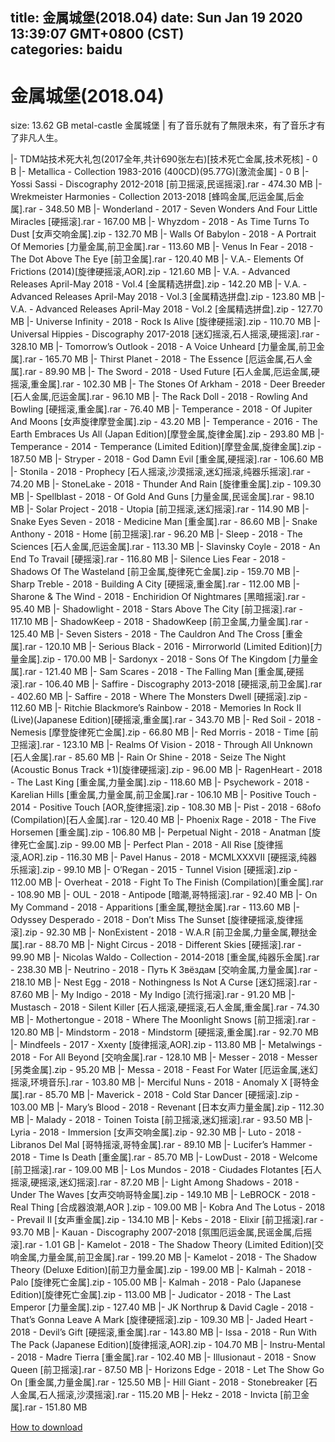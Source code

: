 
title: 金属城堡(2018.04)
date: Sun Jan 19 2020 13:39:07 GMT+0800 (CST)    
categories: baidu
---

# 金属城堡(2018.04)
size: 13.62 GB
 metal-castle 金属城堡 | 有了音乐就有了無限未來，有了音乐才有了非凡人生。
 
|- TDM站技术死大礼包(2017全年,共计690张左右)[技术死亡金属,技术死核] - 0 B
|- Metallica - Collection 1983-2016 (400CD)(95.77G)[激流金属] - 0 B
|- Yossi Sassi - Discography 2012-2018 [前卫摇滚,民谣摇滚].rar - 474.30 MB
|- Wrekmeister Harmonies - Collection 2013-2018 [蜂鸣金属,厄运金属,后金属].rar - 348.50 MB
|- Wonderland - 2017 - Seven Wonders And Four Little Miracles [硬摇滚].rar - 167.00 MB
|- Whyzdom - 2018 - As Time Turns To Dust [女声交响金属].zip - 132.70 MB
|- Walls Of Babylon - 2018 - A Portrait Of Memories [力量金属,前卫金属].rar - 113.60 MB
|- Venus In Fear - 2018 - The Dot Above The Eye [前卫金属].rar - 120.40 MB
|- V.A.- Elements Of Frictions (2014)[旋律硬摇滚,AOR].zip - 121.60 MB
|- V.A. - Advanced Releases April-May 2018 - Vol.4 [金属精选拼盘].zip - 142.20 MB
|- V.A. - Advanced Releases April-May 2018 - Vol.3 [金属精选拼盘].zip - 123.80 MB
|- V.A. - Advanced Releases April-May 2018 - Vol.2 [金属精选拼盘].zip - 127.70 MB
|- Universe Infinity - 2018 - Rock Is Alive [旋律硬摇滚].zip - 110.70 MB
|- Universal Hippies - Discography 2017-2018 [迷幻摇滚,石人摇滚,硬摇滚].rar - 328.10 MB
|- Tomorrow’s Outlook - 2018 - A Voice Unheard [力量金属,前卫金属].rar - 165.70 MB
|- Thirst Planet - 2018 - The Essence [厄运金属,石人金属].rar - 89.90 MB
|- The Sword - 2018 - Used Future [石人金属,厄运金属,硬摇滚,重金属].rar - 102.30 MB
|- The Stones Of Arkham - 2018 - Deer Breeder [石人金属,厄运金属].rar - 96.10 MB
|- The Rack Doll - 2018 - Rowling And Bowling [硬摇滚,重金属].rar - 76.40 MB
|- Temperance - 2018 - Of Jupiter And Moons [女声旋律摩登金属].zip - 43.20 MB
|- Temperance - 2016 - The Earth Embraces Us All (Japan Edition)[摩登金属,旋律金属].zip - 293.80 MB
|- Temperance - 2014 - Temperance (Limited Edition)[摩登金属,旋律金属].zip - 187.50 MB
|- Stryper - 2018 - God Damn Evil [重金属,硬摇滚].rar - 106.60 MB
|- Stonila - 2018 - Prophecy [石人摇滚,沙漠摇滚,迷幻摇滚,纯器乐摇滚].rar - 74.20 MB
|- StoneLake - 2018 - Thunder And Rain [旋律重金属].zip - 109.30 MB
|- Spellblast - 2018 - Of Gold And Guns [力量金属,民谣金属].rar - 98.10 MB
|- Solar Project - 2018 - Utopia [前卫摇滚,迷幻摇滚].rar - 114.90 MB
|- Snake Eyes Seven - 2018 - Medicine Man [重金属].rar - 86.60 MB
|- Snake Anthony - 2018 - Home [前卫摇滚].rar - 96.20 MB
|- Sleep - 2018 - The Sciences [石人金属,厄运金属].rar - 113.30 MB
|- Slavinsky Coyle - 2018 - An End To Travail [硬摇滚].rar - 116.80 MB
|- Silence Lies Fear - 2018 - Shadows Of The Wasteland [前卫金属,旋律死亡金属].zip - 159.70 MB
|- Sharp Treble - 2018 - Building A City [硬摇滚,重金属].rar - 112.00 MB
|- Sharone & The Wind - 2018 - Enchiridion Of Nightmares [黑暗摇滚].rar - 95.40 MB
|- Shadowlight - 2018 - Stars Above The City [前卫摇滚].rar - 117.10 MB
|- ShadowKeep - 2018 - ShadowKeep [前卫金属,力量金属].rar - 125.40 MB
|- Seven Sisters - 2018 - The Cauldron And The Cross [重金属].rar - 120.10 MB
|- Serious Black - 2016 - Mirrorworld (Limited Edition)[力量金属].zip - 170.00 MB
|- Sardonyx - 2018 - Sons Of The Kingdom [力量金属].rar - 121.40 MB
|- Sam Scares - 2018 - The Falling Man [重金属,硬摇滚].rar - 106.40 MB
|- Saffire - Discography 2013-2018 [硬摇滚,前卫金属].rar - 402.60 MB
|- Saffire - 2018 - Where The Monsters Dwell [硬摇滚].zip - 112.60 MB
|- Ritchie Blackmore’s Rainbow - 2018 - Memories In Rock II (Live)(Japanese Edition)[硬摇滚,重金属].rar - 343.70 MB
|- Red Soil - 2018 - Nemesis [摩登旋律死亡金属].zip - 66.80 MB
|- Red Morris - 2018 - Time [前卫摇滚].rar - 123.10 MB
|- Realms Of Vision - 2018 - Through All Unknown [石人金属].rar - 85.60 MB
|- Rain Or Shine - 2018 - Seize The Night (Acoustic Bonus Track +1)[旋律硬摇滚].zip - 96.00 MB
|- RagenHeart - 2018 - The Last King [重金属,力量金属].zip - 118.60 MB
|- Psychework - 2018 - Karelian Hills [重金属,力量金属,前卫金属].rar - 106.10 MB
|- Positive Touch - 2014 - Positive Touch [AOR,旋律摇滚].zip - 108.30 MB
|- Pist - 2018 - 68ofo (Compilation)[石人金属].rar - 120.40 MB
|- Phoenix Rage - 2018 - The Five Horsemen [重金属].zip - 106.80 MB
|- Perpetual Night - 2018 - Anatman [旋律死亡金属].zip - 99.00 MB
|- Perfect Plan - 2018 - All Rise [旋律摇滚,AOR].zip - 116.30 MB
|- Pavel Hanus - 2018 - MCMLXXXVII [硬摇滚,纯器乐摇滚].zip - 99.10 MB
|- O’Regan - 2015 - Tunnel Vision [硬摇滚].zip - 112.00 MB
|- Overheat - 2018 - Fight To The Finish (Compilation)[重金属].rar - 108.90 MB
|- OUL - 2018 - Antipode [暗潮,哥特摇滚].rar - 92.40 MB
|- On My Command - 2018 - Apparitions [重金属,鞭挞金属].rar - 113.60 MB
|- Odyssey Desperado - 2018 - Don’t Miss The Sunset [旋律硬摇滚,旋律摇滚].zip - 92.30 MB
|- NonExistent - 2018 - W.A.R [前卫金属,力量金属,鞭挞金属].rar - 88.70 MB
|- Night Circus - 2018 - Different Skies [硬摇滚].rar - 99.90 MB
|- Nicolas Waldo - Collection - 2014-2018 [重金属,纯器乐金属].rar - 238.30 MB
|- Neutrino - 2018 - Путь К Звёздам [交响金属,力量金属].rar - 218.10 MB
|- Nest Egg - 2018 - Nothingness Is Not A Curse [迷幻摇滚].rar - 87.60 MB
|- My Indigo - 2018 - My Indigo [流行摇滚].rar - 91.20 MB
|- Mustasch - 2018 - Silent Killer [石人摇滚,硬摇滚,石人金属,重金属].rar - 74.30 MB
|- Mothertongue - 2018 - Where The Moonlight Snows [前卫摇滚].rar - 120.80 MB
|- Mindstorm - 2018 - Mindstorm [硬摇滚,重金属].rar - 92.70 MB
|- Mindfeels - 2017 - Xxenty [旋律摇滚,AOR].zip - 113.80 MB
|- Metalwings - 2018 - For All Beyond [交响金属].rar - 128.10 MB
|- Messer - 2018 - Messer [另类金属].zip - 95.20 MB
|- Messa - 2018 - Feast For Water [厄运金属,迷幻摇滚,环境音乐].rar - 103.80 MB
|- Merciful Nuns - 2018 - Anomaly X [哥特金属].rar - 85.70 MB
|- Maverick - 2018 - Cold Star Dancer [硬摇滚].zip - 103.00 MB
|- Mary’s Blood - 2018 - Revenant [日本女声力量金属].zip - 112.30 MB
|- Malady - 2018 - Toinen Toista [前卫摇滚,迷幻摇滚].rar - 93.50 MB
|- Lyria - 2018 - Immersion [女声交响金属].zip - 92.30 MB
|- Luto - 2018 - Libranos Del Mal [哥特摇滚,哥特金属].rar - 89.10 MB
|- Lucifer’s Hammer - 2018 - Time Is Death [重金属].rar - 85.70 MB
|- LowDust - 2018 - Welcome [前卫摇滚].rar - 109.00 MB
|- Los Mundos - 2018 - Ciudades Flotantes [石人摇滚,硬摇滚,迷幻摇滚].rar - 87.20 MB
|- Light Among Shadows - 2018 - Under The Waves [女声交响哥特金属].zip - 149.10 MB
|- LeBROCK - 2018 - Real Thing [合成器浪潮,AOR ].zip - 109.00 MB
|- Kobra And The Lotus - 2018 - Prevail II [女声重金属].zip - 134.10 MB
|- Kebs - 2018 - Elixir [前卫摇滚].rar - 93.70 MB
|- Kauan - Discography 2007-2018 [氛围厄运金属,民谣金属,后摇滚].rar - 1.01 GB
|- Kamelot - 2018 - The Shadow Theory (Limited Edition)[交响金属,力量金属,前卫金属].rar - 199.20 MB
|- Kamelot - 2018 - The Shadow Theory (Deluxe Edition)[前卫力量金属].zip - 199.00 MB
|- Kalmah - 2018 - Palo [旋律死亡金属].zip - 105.00 MB
|- Kalmah - 2018 - Palo (Japanese Edition)[旋律死亡金属].zip - 113.00 MB
|- Judicator - 2018 - The Last Emperor [力量金属].zip - 127.40 MB
|- JK Northrup & David Cagle - 2018 - That’s Gonna Leave A Mark [旋律硬摇滚].zip - 109.30 MB
|- Jaded Heart - 2018 - Devil’s Gift [硬摇滚,重金属].rar - 143.80 MB
|- Issa - 2018 - Run With The Pack (Japanese Edition)[旋律摇滚,AOR].zip - 104.70 MB
|- Instru-Mental - 2018 - Madre Tierra [重金属].rar - 102.40 MB
|- Illusionaut - 2018 - Snow Queen [前卫摇滚].rar - 87.50 MB
|- Horizons Edge - 2018 - Let The Show Go On [重金属,力量金属].rar - 125.50 MB
|- Hill Giant - 2018 - Stonebreaker [石人金属,石人摇滚,沙漠摇滚].rar - 115.20 MB
|- Hekz - 2018 - Invicta [前卫金属].rar - 151.80 MB

[How to download](https://bpcam.bemobtrk.com/go/2ceec3aa-1ca2-46d6-b9ff-aaa5c184517c?jno=1806)